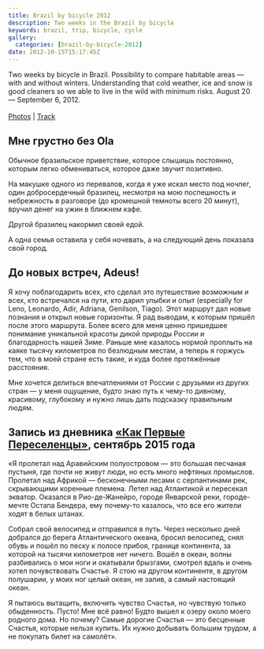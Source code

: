 ```yaml
---
title: Brazil by bicycle 2012
description: Two weeks in the Brazil by bicycle
keywords: brazil, trip, bicycle, cycle
gallery:
  categories: [brazil-by-bicycle-2012]
date: 2012-10-15T15:17:45Z
---
```


Two weeks by bicycle in Brazil. Possibility to compare habitable areas — with and without winters. Understanding that cold weather, ice and snow is good cleaners so we able to live in the wild with minimum risks. August&nbsp;20 — September&nbsp;6, 2012.
<br><br>
[Photos](/en/categories/brazil-by-bicycle-2012/) |
<a href="/map/#type=hybrid&amp;center=-22.28671,-42.43613&amp;zoom=9&amp;kml=kml2012" target="_blank">Track</a>



## Мне грустно без Ola
Обычное бразильское приветствие, которое слышишь постоянно, которым легко обмениваться, которое даже звучит позитивно.

На макушке одного из перевалов, когда я уже искал место под ночлег, один добросердечный бразилец, несмотря на мою поспешность и небрежность в разговоре (до кромешной темноты всего 20 минут), вручил денег на ужин в ближнем кафе.

Другой бразилец накормил своей едой.

А одна семья оставила у себя ночевать, а на следующий день показала свой город.



## До новых встреч, Adeus!
Я хочу поблагодарить всех, кто сделал это путешествие возможным и всех, кто встречался на пути, кто дарил улыбки и опыт (especially for Leno, Leonardo, Adir, Adriana, Genilson, Tiago). Этот маршрут дал новые познания и открыл новые горизонты. Я рад выводам, к которым пришёл после этого маршрута. Более всего для меня ценно пришедшее понимание уникальной красоты дикой природы России и благодарность нашей Зиме. Раньше мне казалось нормой проплыть на каяке тысячу километров по безлюдным местам, а теперь я горжусь тем, что в моей стране есть такие, и куда более протяжённые расстояния.

Мне хочется делиться впечатлениями от России с друзьями из других стран — у меня ощущение, будто знаю путь к чему-то дивному, красивому, глубокому и нужно лишь дать подсказку правильным людям.



## Запись из дневника <a href="/en/my-routes/as-the-first-settlers/">«Как Первые Переселенцы»</a>, сентябрь 2015 года

«Я пролетал над Аравийским полуостровом — это большая песчаная пустыня, где почти не живут люди, но есть много нефтяных промыслов. Пролетал над Африкой — бесконечными лесами с серпантинами рек, скрывающими коренные племена. Летел над Атлантикой и пересекал экватор. Оказался в Рио-де-Жанейро, городе Январской реки, городе-мечте Остапа Бендера, ему почему-то казалось, что все его жители ходят в белых штанах.

Собрал свой велосипед и отправился в путь. Через несколько дней добрался до берега Атлантического океана, бросил велосипед, снял обувь и пошёл по песку к полосе прибоя, границе континента, за которой на тысячи километров нет ничего. Вошёл в океан, волны разбивались о мои ноги и окатывали брызгами, смотрел вдаль и очень хотел почувствовать Счастье. Я стою на другом континенте, в другом полушарии, у моих ног целый океан, не залив, а самый настоящий океан.

Я пытаюсь вытащить, включить чувство Счастья, но чувствую только обыденность. Пусто! Мне всё равно! Будто вышел к озеру около моего родного дома. Но почему? Самые дорогие Счастья — это бесценные Счастья, которые нельзя купить. Их нужно добывать большим трудом, а не покупать билет на самолёт».
